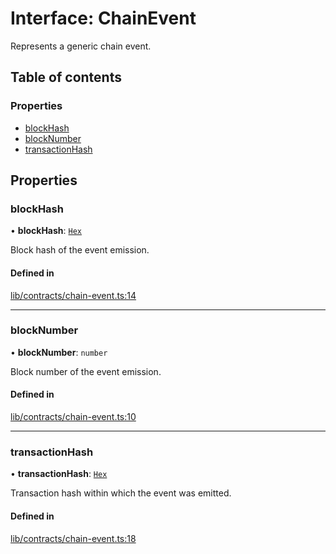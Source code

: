 # Interface: ChainEvent

Represents a generic chain event.

## Table of contents

### Properties

- [blockHash](ChainEvent.md#blockhash)
- [blockNumber](ChainEvent.md#blocknumber)
- [transactionHash](ChainEvent.md#transactionhash)

## Properties

### blockHash

• **blockHash**: [`Hex`](../classes/Hex.md)

Block hash of the event emission.

#### Defined in

[lib/contracts/chain-event.ts:14](https://github.com/threshold-network/tbtc-v2/blob/main/typescript/src/lib/contracts/chain-event.ts#L14)

___

### blockNumber

• **blockNumber**: `number`

Block number of the event emission.

#### Defined in

[lib/contracts/chain-event.ts:10](https://github.com/threshold-network/tbtc-v2/blob/main/typescript/src/lib/contracts/chain-event.ts#L10)

___

### transactionHash

• **transactionHash**: [`Hex`](../classes/Hex.md)

Transaction hash within which the event was emitted.

#### Defined in

[lib/contracts/chain-event.ts:18](https://github.com/threshold-network/tbtc-v2/blob/main/typescript/src/lib/contracts/chain-event.ts#L18)
